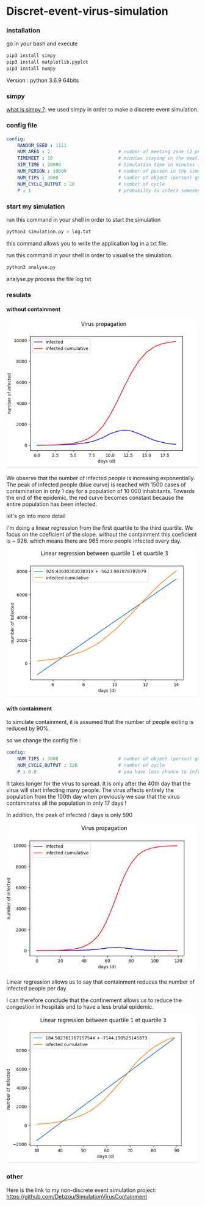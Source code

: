 # Discret-event-virus-simulation

### installation 

go in your bash and execute
```bash
pip3 install simpy
pip3 install matplotlib.pyplot
pip3 install numpy
```
Version : python 3.6.9 64bits

### simpy 

[what is simpy ?](https://simpy.readthedocs.io/en/latest/simpy_intro/index.html).
we used simpy in order to make a discrete event simulation. 

### config file

```yaml
config:
    RANDOM_SEED : 1111
    NUM_AREA : 2                         # number of meeting zone (2 persons can be enter is this zone)
    TIMEMEET : 10                        # minutes staying in the meeting zone
    SIM_TIME : 20000                     # Simulation time in minutes (in one cycle)
    NUM_PERSON : 10000                   # number of person in the simulation
    NUM_TIPS : 3000                      # number of object (person) go in meeting zone (in one cycle)
    NUM_CYCLE_OUTPUT : 20                # number of cycle
    P : 1                                # probabilty to infect someone
```

### start my simulation
run this command in your shell in order to start the simulation
```bash
python3 simulation.py > log.txt 
```
this command allows you to write the application log in a txt file.

run this command in your shell in order to visualise the simulation.
```bash
python3 analyse.py 
```
analyse.py process the file log.txt

### resulats

#### without containment 

![Image](screen.png)


We observe that the number of infected people is increasing exponentially. The peak of infected people (blue curve) is reached with 1500 cases of contamination in only 1 day for a population of 10 000 inhabitants. 
Towards the end of the epidemic, the red curve becomes constant because the entire population has been infected. 

let's go into more detail

I'm doing a linear regression from the first quartile to the third quartile. We focus on the coeficient of the slope. without the containment this coeficient is ~ 926. which means there are 965 more people infected every day.

![Image](screen2.png)


#### with containment 

to simulate containment, it is assumed that the number of people exiting is reduced by 90%. 

so we change the config file :

```yaml
config:
    NUM_TIPS : 3000                      # number of object (person) go in meeting zone (in one cycle)
    NUM_CYCLE_OUTPUT : 120               # number of cycle
    P : 0.8                              # you have less chance to infect someone because your are in a containment
```

It takes longer for the virus to spread. It is only after the 40th day that the virus will start infecting many people.  The virus affects entirely the population from the 100th day when previously we saw that the virus contaminates all the population in only 17 days !

In addition, the peak of infected / days is only 590

![Image](screen3.png)

Linear regression allows us to say that containment reduces the number of infected people per day. 

I can therefore conclude that the confinement allows us to reduce the congestion in hospitals and to have a less brutal epidemic.

![Image](screen4.png)

### other
Here is the link to my non-discrete event simulation project: https://github.com/Debzou/SimulationVirusContainment
